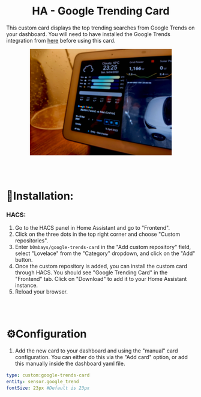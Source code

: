 # <center>HA - Google Trending Card </center>


This custom card displays the top trending searches from Google Trends on your dashboard. You will need to have installed the Google Trends integration from [here](https://github.com/b0mbays/google_trends) before using this card.

<p align="center">
  <img src="images/demo.png" width=75% height=75%>
</p>
<br/><br/>

🚀**Installation:**
============

### **HACS:**

1. Go to the HACS panel in Home Assistant and go to "Frontend".
2. Click on the three dots in the top right corner and choose "Custom repositories".
3. Enter `b0mbays/google-trends-card` in the "Add custom repository" field, select "Lovelace" from the "Category" dropdown, and click on the "Add" button.
4. Once the custom repository is added, you can install the custom card through HACS. You should see "Google Trending Card" in the "Frontend" tab. Click on "Download" to add it to your Home Assistant instance.
5. Reload your browser.

<br/><br/>

⚙️**Configuration**
============

1. Add the new card to your dashboard and using the "manual" card configuration. You can either do this via the "Add card" option, or add this manually inside the dashboard yaml file.

```yaml
type: custom:google-trends-card
entity: sensor.google_trend
fontSize: 23px #Default is 23px
```
